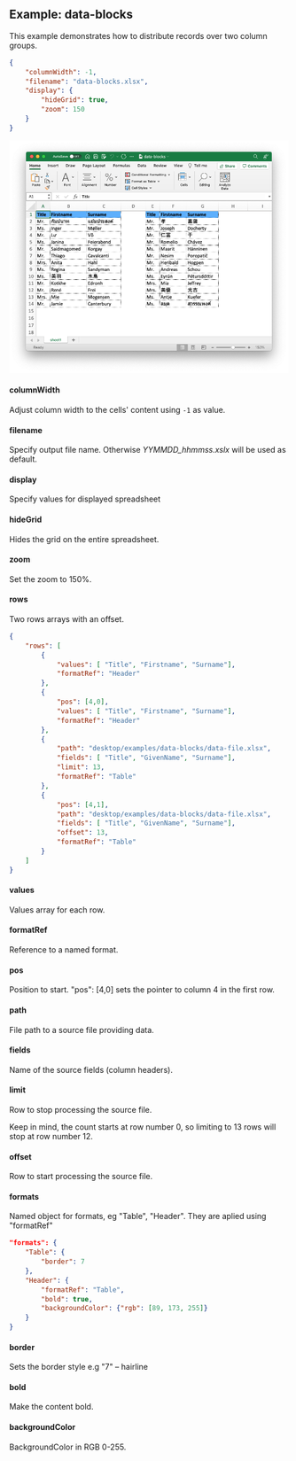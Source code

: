 ## Example: data-blocks

This example demonstrates how to distribute records over two column groups. 

```json
{
    "columnWidth": -1,
    "filename": "data-blocks.xlsx",
    "display": {
        "hideGrid": true,
        "zoom": 150
    }
}
```

![Preview](Preview.png)![]()

#### columnWidth

Adjust column width to the cells' content using `-1` as value.

#### filename

Specify output file name. Otherwise *YYMMDD_hhmmss.xslx* will be used as default.

#### display

Specify values for displayed spreadsheet

#### hideGrid

Hides the grid on the entire spreadsheet.

#### zoom

Set the zoom to 150%.

#### rows

Two rows arrays with an offset.

```json
{
    "rows": [
        {
            "values": [ "Title", "Firstname", "Surname"],
            "formatRef": "Header"
        },
        {
            "pos": [4,0],
            "values": [ "Title", "Firstname", "Surname"],
            "formatRef": "Header"
        },
        {
            "path": "desktop/examples/data-blocks/data-file.xlsx",
            "fields": [ "Title", "GivenName", "Surname"],
            "limit": 13,
            "formatRef": "Table"
        },
        {
            "pos": [4,1],
            "path": "desktop/examples/data-blocks/data-file.xlsx",
            "fields": [ "Title", "GivenName", "Surname"],
            "offset": 13,
            "formatRef": "Table"
        }
    ]
}
```

#### values

Values array for each row.

#### formatRef

Reference to a named format.

#### pos

Position to start.
"pos": [4,0] sets the pointer to column 4 in the first row.

#### path

File path to a source file providing data.

#### fields

Name of the source fields (column headers).

#### limit

Row to stop processing the source file.

Keep in mind, the count starts at row number 0, so limiting to 13 rows will stop at row number 12.

#### offset

Row to start processing the source file.


#### formats

Named object for formats, eg "Table", "Header". They are aplied using "formatRef"

```json
"formats": {
    "Table": {
        "border": 7
    },
    "Header": {
        "formatRef": "Table",
        "bold": true,
        "backgroundColor": {"rgb": [89, 173, 255]}
    }
}
```

#### border

Sets the border style e.g "7" – hairline

#### bold

Make the content bold.

#### backgroundColor

BackgroundColor in RGB 0-255.
